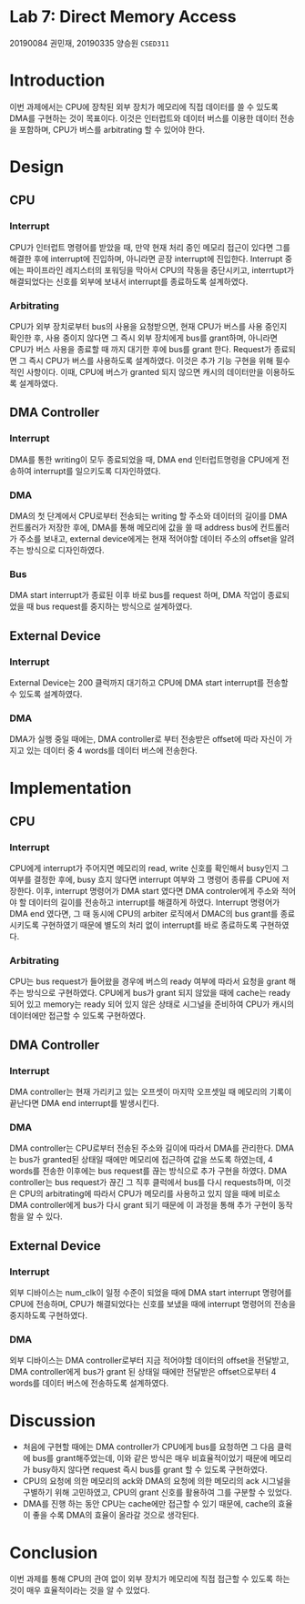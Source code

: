 Lab 7: Direct Memory Access
===
20190084 권민재, 20190335 양승원 `CSED311`

# Introduction
 이번 과제에서는 CPU에 장착된 외부 장치가 메모리에 직접 데이터를 쓸 수 있도록 DMA를 구현하는 것이 목표이다. 이것은 인터럽트와 데이터 버스를 이용한 데이터 전송을 포함하며, CPU가 버스를 arbitrating 할 수 있어야 한다. 

# Design
## CPU
### Interrupt
 CPU가 인터럽트 명령어를 받았을 때, 만약 현재 처리 중인 메모리 접근이 있다면 그를 해결한 후에 interrupt에 진입하며, 아니라면 곧장 interrupt에 진입한다. Interrupt 중에는 파이프라인 레지스터의 포워딩을 막아서 CPU의 작동을 중단시키고, interrtupt가 해결되었다는 신호를 외부에 보내서 interrupt를 종료하도록 설계하였다.
 
### Arbitrating
 CPU가 외부 장치로부터 bus의 사용을 요청받으면, 현재 CPU가 버스를 사용 중인지 확인한 후, 사용 중이지 않다면 그 즉시 외부 장치에게 bus를 grant하며, 아니라면 CPU가 버스 사용을 종료할 때 까지 대기한 후에 bus를 grant 한다. Request가 종료되면 그 즉시 CPU가 버스를 사용하도록 설계하였다. 이것은 추가 기능 구현을 위해 필수적인 사항이다. 이때, CPU에 버스가 granted 되지 않으면 캐시의 데이터만을 이용하도록 설계하였다.
 
## DMA Controller
### Interrupt
 DMA를 통한 writing이 모두 종료되었을 때, DMA end 인터럽트명령을 CPU에게 전송하여 interrupt를 일으키도록 디자인하였다.
### DMA
 DMA의 첫 단계에서 CPU로부터 전송되는 writing 할 주소와 데이터의 길이를 DMA 컨트롤러가 저장한 후에, DMA를 통해 메모리에 값을 쓸 때 address bus에 컨트롤러가 주소를 보내고, external device에게는 현재 적어야할 데이터 주소의 offset을 알려주는 방식으로 디자인하였다.
### Bus
 DMA start interrupt가 종료된 이후 바로 bus를 request 하며, DMA 작업이 종료되었을 때 bus request를 중지하는 방식으로 설계하였다.

## External Device
### Interrupt
 External Device는 200 클럭까지 대기하고 CPU에 DMA start interrupt를 전송할 수 있도록 설계하였다.
 
### DMA
 DMA가 실행 중일 때에는, DMA controller로 부터 전송받은 offset에 따라 자신이 가지고 있는 데이터 중 4 words를 데이터 버스에 전송한다.

# Implementation
## CPU
### Interrupt
 CPU에게 interrupt가 주어지면 메모리의 read, write 신호를 확인해서 busy인지 그 여부를 결정한 후에, busy 흐지 않다면 interrupt 여부와 그 명령어 종류를 CPU에 저장한다. 이후, interrupt 명령어가 DMA start 였다면 DMA controler에게 주소와 적어야 할 데이터의 길이를 전송하고 interrupt를 해결하게 하였다. Interrupt 명령어가 DMA end 였다면, 그 때 동시에 CPU의 arbiter 로직에서 DMAC의 bus grant를 종료시키도록 구현하였기 때문에 별도의 처리 없이 interrupt를 바로 종료하도록 구현하였다.
 
### Arbitrating
 CPU는 bus request가 들어왔을 경우에 버스의 ready 여부에 따라서 요청을 grant 해주는 방식으로 구현하였다. CPU에게 bus가 grant 되지 않았을 때에 cache는 ready 되어 있고 memory는 ready 되어 있지 않은 상태로 시그널을 준비하여 CPU가 캐시의 데이터에만 접근할 수 있도록 구현하였다.
 
## DMA Controller
### Interrupt
 DMA controller는 현재 가리키고 있는 오프셋이 마지막 오프셋일 때 메모리의 기록이 끝난다면 DMA end interrupt를 발생시킨다.
 
### DMA
 DMA controller는 CPU로부터 전송된 주소와 길이에 따라서 DMA를 관리한다. DMA는 bus가 granted된 상태일 때에만 메모리에 접근하여 값을 쓰도록 하였는데, 4 words를 전송한 이후에는 bus request를 끊는 방식으로 추가 구현을 하였다. DMA controller는 bus request가 끊긴 그 직후 클럭에서 bus를 다시 requests하며, 이것은 CPU의 arbitrating에 따라서 CPU가 메모리를 사용하고 있지 않을 때에 비로소 DMA controller에게 bus가 다시 grant 되기 때문에 이 과정을 통해 추가 구현이 동작함을 알 수 있다.


## External Device
### Interrupt
 외부 디바이스는 num_clk이 일정 수준이 되었을 때에 DMA start interrupt 명령어를 CPU에 전송하며, CPU가 해결되었다는 신호를 보냈을 때에 interrupt 명령어의 전송을 중지하도록 구현하였다.
 
### DMA
 외부 디바이스는 DMA controller로부터 지금 적어야할 데이터의 offset을 전달받고, DMA controller에게 bus가 grant 된 상태일 때에만 전달받은 offset으로부터 4 words를 데이터 버스에 전송하도록 설계하였다. 


# Discussion
- 처음에 구현할 때에는 DMA controller가 CPU에게 bus를 요청하면 그 다음 클럭에 bus를 grant해주었는데, 이와 같은 방식은 매우 비효율적이었기 때문에 메모리가 busy하지 않다면 request 즉시 bus를 grant 할 수 있도록 구현하였다.
- CPU의 요청에 의한 메모리의 ack와 DMA의 요청에 의한 메모리의 ack 시그널을 구별하기 위해 고민하였고, CPU의 grant 신호를 활용하여 그를 구분할 수 있었다.
- DMA를 진행 하는 동안 CPU는 cache에만 접근할 수 있기 때문에, cache의 효율이 좋을 수록 DMA의 효율이 올라갈 것으로 생각된다.

# Conclusion
 이번 과제를 통해 CPU의 관여 없이 외부 장치가 메모리에 직접 접근할 수 있도록 하는 것이 매우 효율적이라는 것을 알 수 있었다.